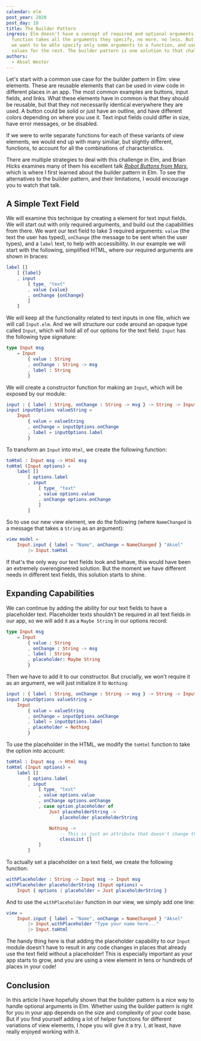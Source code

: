```yaml
---
calendar: elm
post_year: 2020
post_day: 18
title: The Builder Pattern
ingress: Elm doesn't have a concept of required and optional arguments. Every
  function takes all the arguments they specify, no more, no less. But sometimes
  we want to be able specify only some arguments to a function, and use default
  values for the rest. The builder pattern is one solution to that challenge.
authors:
  - Aksel Wester
---
```

Let's start with a common use case for the builder pattern in Elm: view elements. These are reusable elements that can be used in view code in different places in an app. The most common examples are buttons, input fields, and links. What these elements have in common is that they should be reusable, but that they not necessarily identical everywhere they are used. A button could be solid or just have an outline, and have different colors depending on where you use it. Text input fields could differ in size, have error messages, or be disabled.

If we were to write separate functions for each of these variants of view elements, we would end up with many similiar, but slightly different, functions, to account for all the combinations of characteristics.

There are multiple strategies to deal with this challenge in Elm, and Brian Hicks examines many of them his excellent talk [_Robot Buttons from Mars_](https://youtu.be/PDyWP-0H4Zo), which is where I first learned about the builder pattern in Elm. To see the alternatives to the builder pattern, and their limitations, I would encourage you to watch that talk.

## A Simple Text Field

We will examine this technique by creating a element for text input fields. We will start out with only required arguments, and build out the capabilities from there. We want our text field to take 3 required arguments: `value` (the text the user has typed), `onChange` (the message to be sent when the user types), and a `label` text, to help with accessibility. In our example we will start with the following, simplified HTML, where our required arguments are shown in braces:

```elm
label []
    [ {label}
    , input
        [ type_ "text"
        , value {value}
        , onChange {onChange}
        ]
    ]
```

We will keep all the functionality related to text inputs in one file, which we will call `Input.elm`. And we will structure our code around an opaque type called `Input`, which will hold all of our options for the text field. `Input` has the following type signature:

```elm
type Input msg
    = Input
        { value : String
        , onChange : String -> msg
        , label : String
        }
```

We will create a constructor function for making an `Input`, which will be exposed by our module:

```elm
input : { label : String, onChange : String -> msg } -> String -> Input msg
input inputOptions valueString =
    Input
        { value = valueString
        , onChange = inputOptions.onChange
        , label = inputOptions.label
        }
```

To transform an `Input` into `Html`, we create the following function:

```elm
toHtml : Input msg -> Html msg
toHtml (Input options) =
    label []
        [ options.label
        , input
            [ type_ "text"
            , value options.value
            , onChange options.onChange
            ]
        ]
```

So to use our new view element, we do the following (where `NameChanged` is a message that takes a `String` as an argument):

```elm
view model =
    Input.input { label = "Name", onChange = NameChanged } "Aksel"
        |> Input.toHtml
```

If that's the only way our text fields look and behave, this would have been an extremely overengineered solution. But the moment we have different needs in different text fields, this solution starts to shine.

## Expanding Capabilities

We can continue by adding the ability for our text fields to have a placeholder text. Placeholder texts shouldn't be required in all text fields in our app, so we will add it as a `Maybe String` in our options record:

```elm
type Input msg
    = Input
        { value : String
        , onChange : String -> msg
        , label : String
        , placeholder: Maybe String
        }
```

Then we have to add it to our constructor. But crucially, we won't require it as an argument, we will just initialize it to `Nothing`:

```elm
input : { label : String, onChange : String -> msg } -> String -> Input msg
input inputOptions valueString =
    Input
        { value = valueString
        , onChange = inputOptions.onChange
        , label = inputOptions.label
        , placeholder = Nothing
        }
```

To use the placeholder in the HTML, we modify the `toHtml` function to take the option into account:

```elm
toHtml : Input msg -> Html msg
toHtml (Input options) =
    label []
        [ options.label
        , input
            [ type_ "text"
            , value options.value
            , onChange options.onChange
            , case option.placeholder of
                Just placeholderString ->
                    placeholder placeholderString

                Nothing ->
                    -- This is just an attribute that doesn't change the html
                    classList []
            ]
        ]
```

To actually set a placeholder on a text field, we create the following function:

```elm
withPlaceholder : String -> Input msg -> Input msg
withPlaceholder placeholderString (Input options) =
    Input { options | placeholder = Just placeholderString }
```

And to use the `withPlaceholder` function in our view, we simply add one line:

```elm
view =
    Input.input { label = "Name", onChange = NameChanged } "Aksel"
        |> Input.withPlaceholder "Type your name here..."
        |> Input.toHtml
```

The handy thing here is that adding the placeholder capability to our `Input` module doesn't have to result in any code changes in places that already use the text field without a placeholder! This is especially important as your app starts to grow, and you are using a view element in tens or hundreds of places in your code!

## Conclusion

In this article I have hopefully shown that the builder pattern is a nice way to handle optional arguments in Elm. Whether using the builder pattern is right for you in your app depends on the size and complexity of your code base. But if you find yourself adding a lot of helper functions for different variations of view elements, I hope you will give it a try. I, at least, have really enjoyed working with it.
